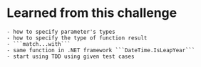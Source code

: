 # Learned from this challenge

	- how to specify parameter's types
    - how to specify the type of function result
    - ```match...with```
    - same function in .NET framework ```DateTime.IsLeapYear```
    - start using TDD using given test cases

